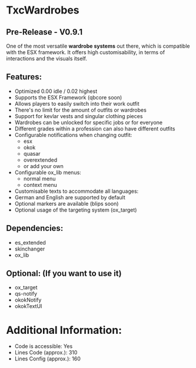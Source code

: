 # TxcWardrobes

## Pre-Release - V0.9.1
One of the most versatile **wardrobe systems** out there, which is compatible with the ESX framework. It offers high customisability, in terms of interactions and the visuals itself.

## Features:

- Optimized 0.00 idle / 0.02 highest
- Supports the ESX Framework (qbcore soon)
- Allows players to easily switch into their work outfit
- There's no limit for the amount of outfits or wardrobes
- Support for kevlar vests and singular clothing pieces
- Wardrobes can be unlocked for specific jobs or for everyone
- Different grades within a profession can also have different outfits
- Configurable notifications when changing outfit:
   - esx
   - okok
   - quasar
   - overextended
   - or add your own
- Configurable ox_lib menus:
   - normal menu
   - context menu
- Customisable texts to accommodate all languages:
- German and English are supported by default
- Optional markers are available (blips soon)
- Optional usage of the targeting system (ox_target)

## Dependencies:

- es_extended
- skinchanger
- ox_lib

## Optional: (If you want to use it)

- ox_target
- qs-notify
- okokNotify
- okokTextUI

# Additional Information:

- Code is accessible: Yes
- Lines Code (approx.): 310
- Lines Config (approx.): 160
